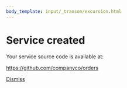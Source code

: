```yaml
---
body_template: input/_transom/excursion.html
---
```


# Service created

<!-- Your service is now deployed at: -->

<!-- <https://orders.2976.rh-us-east-1.openshiftapps.com/> -->

<!-- <https://orders.9743.rh-us-west-1.openshiftapps.com/> -->

Your service source code is available at:

<https://github.com/companyco/orders>

<nav class="form-nav">
  <a class="big-button" href="{{site_url}}/services.html">Dismiss</a>
</nav>
